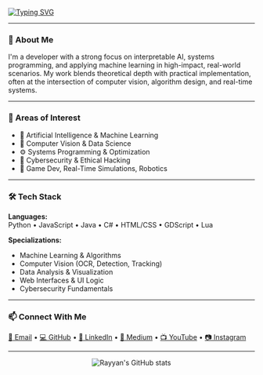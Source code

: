 [![Typing SVG](https://readme-typing-svg.demolab.com?font=Special+Gothic+Expanded+One&pause=1000&color=00C6F7&width=435&lines=Rayyan+Ridwan+%7C+AI%2FML+Engineer)](https://git.io/typing-svg)

---

### 🧠 About Me

I'm a developer with a strong focus on interpretable AI, systems programming, and applying machine learning in high-impact, real-world scenarios. My work blends theoretical depth with practical implementation, often at the intersection of computer vision, algorithm design, and real-time systems.

---

### 🚀 Areas of Interest
- 🤖 Artificial Intelligence & Machine Learning  
- 🧭 Computer Vision & Data Science  
- ⚙️ Systems Programming & Optimization  
- 🔐 Cybersecurity & Ethical Hacking  
- 🤹 Game Dev, Real-Time Simulations, Robotics

---

### 🛠️ Tech Stack

**Languages:**  
Python • JavaScript • Java • C# • HTML/CSS • GDScript • Lua  

**Specializations:**  
- Machine Learning & Algorithms  
- Computer Vision (OCR, Detection, Tracking)  
- Data Analysis & Visualization  
- Web Interfaces & UI Logic  
- Cybersecurity Fundamentals  

---

### 📫 Connect With Me

<a href="mailto:rayyan.ridw@gmail.com">📧 Email</a> • 
<a href="https://github.com/rayyan-ridwan">💻 GitHub</a> • 
<a href="https://www.linkedin.com/in/rayyanridwan">🔗 LinkedIn</a> • 
<a href="https://www.medium.com/@rayyanridwan">📝 Medium</a> • 
<a href="https://www.youtube.com/@rayyan-ridw">📺 YouTube</a> • 
<a href="https://www.instagram.com/rayyan_ridwan_">📷 Instagram</a>

---

<p align="center">
  <img src="https://github-readme-stats.vercel.app/api?username=rayyan-ridwan&show_icons=true&theme=default" alt="Rayyan's GitHub stats" />
</p>
